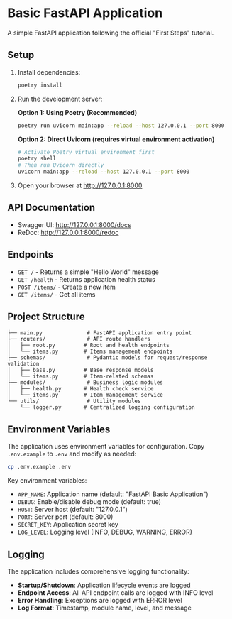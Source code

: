 # Basic FastAPI Application

A simple FastAPI application following the official "First Steps" tutorial.

## Setup

1. Install dependencies:
   ```bash
   poetry install
   ```

2. Run the development server:

   **Option 1: Using Poetry (Recommended)**
   ```bash
   poetry run uvicorn main:app --reload --host 127.0.0.1 --port 8000
   ```

   **Option 2: Direct Uvicorn (requires virtual environment activation)**
   ```bash
   # Activate Poetry virtual environment first
   poetry shell
   # Then run Uvicorn directly
   uvicorn main:app --reload --host 127.0.0.1 --port 8000
   ```

3. Open your browser at http://127.0.0.1:8000

## API Documentation

- Swagger UI: http://127.0.0.1:8000/docs
- ReDoc: http://127.0.0.1:8000/redoc

## Endpoints

- `GET /` - Returns a simple "Hello World" message
- `GET /health` - Returns application health status
- `POST /items/` - Create a new item
- `GET /items/` - Get all items

## Project Structure

```
├── main.py              # FastAPI application entry point
├── routers/             # API route handlers
│   ├── root.py         # Root and health endpoints
│   └── items.py        # Items management endpoints
├── schemas/             # Pydantic models for request/response validation
│   ├── base.py         # Base response models
│   └── items.py        # Item-related schemas
├── modules/             # Business logic modules
│   ├── health.py       # Health check service
│   └── items.py        # Item management service
└── utils/               # Utility modules
    └── logger.py       # Centralized logging configuration
```

## Environment Variables

The application uses environment variables for configuration. Copy `.env.example` to `.env` and modify as needed:

```bash
cp .env.example .env
```

Key environment variables:
- `APP_NAME`: Application name (default: "FastAPI Basic Application")
- `DEBUG`: Enable/disable debug mode (default: true)
- `HOST`: Server host (default: "127.0.0.1")
- `PORT`: Server port (default: 8000)
- `SECRET_KEY`: Application secret key
- `LOG_LEVEL`: Logging level (INFO, DEBUG, WARNING, ERROR)

## Logging

The application includes comprehensive logging functionality:

- **Startup/Shutdown**: Application lifecycle events are logged
- **Endpoint Access**: All API endpoint calls are logged with INFO level
- **Error Handling**: Exceptions are logged with ERROR level
- **Log Format**: Timestamp, module name, level, and message
